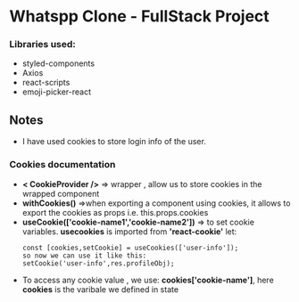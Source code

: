 # Whatspp Clone - FullStack Project

### Libraries used:
-   styled-components
-   Axios 
-   react-scripts
-   emoji-picker-react


## Notes
- I have used cookies to store login info of the user.

### Cookies documentation 
- **< CookieProvider />** => wrapper , allow us to store cookies in the wrapped component
- **withCookies()** =>when exporting a component using cookies, it allows to export the cookies as props i.e. this.props.cookies
- **useCookie(['cookie-name1','cookie-name2'])** => to set cookie variables. **usecookies** is imported from **'react-cookie'**
    let: 
    ```
    const [cookies,setCookie] = useCookies(['user-info']);
    so now we can use it like this:
    setCookie('user-info',res.profileObj);    
    ```
- To access any cookie value , we use: **cookies['cookie-name']**, here **cookies** is the varibale we defined in state 
